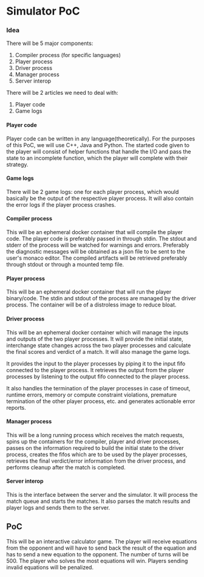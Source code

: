 # Simulator PoC

### Idea

There will be 5 major components:
1. Compiler process (for specific languages)
2. Player process
3. Driver process
4. Manager process
5. Server interop

There will be 2 articles we need to deal with:
1. Player code
2. Game logs

#### Player code

Player code can be written in any language(theoretically). For the purposes of this PoC, we will use C++, Java and Python. The started code given to the player will consist of helper functions that handle the I/O and pass the state to an incomplete function, which the player will complete with their strategy.

 #### Game logs

 There will be 2 game logs: one for each player process, which would basically be the output of the respective player process. It will also contain the error logs if the player process crashes.


#### Compiler process

This will be an ephemeral docker container that will compile the player code. The player code is preferably passed in through stdin. The stdout and stderr of the process will be watched for warnings and errors. Preferably the diagnostic messages will be obtained as a json file to be sent to the user's monaco editor. The compiled artifacts will be retrieved preferably through stdout or through a mounted temp file.

#### Player process

This will be an ephemeral docker container that will run the player binary/code. The stdin and stdout of the process are managed by the driver process. The container will be of a distroless image to reduce bloat.

#### Driver process

This will be an ephemeral docker container which will manage the inputs and outputs of the two player processes. It will provide the initial state, interchange state changes across the two player processes and calculate the final scores and verdict of a match. It will also manage the game logs.

It provides the input to the player processes by piping it to the input fifo connected to the player process. It retrieves the output from the player processes by listening to the output fifo connected to the player process.

It also handles the termination of the player processes in case of timeout, runtime errors, memory or compute constraint violations, premature termination of the other player process, etc. and generates actionable error  reports.

#### Manager process

This will be a long running process which receives the match requests, spins up the containers for the compiler, player and driver processes, passes on the information required to build the initial state to the driver process, creates the fifos which are to be used by the player processes, retrieves the final verdict/error information from the driver process, and performs cleanup after the match is completed.


#### Server interop

This is the interface between the server and the simulator. It will process the match queue and starts the matches. It also parses the match results and player logs and sends them to the server.


## PoC

This will be an interactive calculator game. The player will receive equations from the opponent and will have to send back the result of the equation and has to send a new equation to the opponent. The number of turns will be 500. The player who solves the most equations will win. Players sending invalid equations will be penalized.

